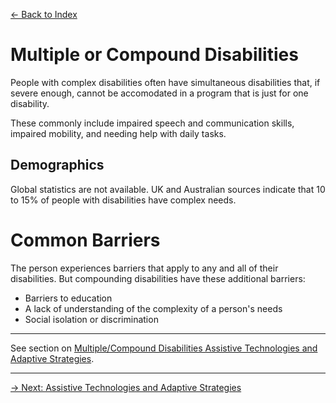 [&larr; Back to Index](../index.md)

# Multiple or Compound Disabilities

People with complex disabilities often have simultaneous disabilities that, if severe enough, cannot be accomodated in a program that is just for one disability. 

These commonly include impaired speech and communication skills, impaired mobility, and needing help with daily tasks.

## Demographics
Global statistics are not available. UK and Australian sources indicate that 10 to 15% of people with disabilities have complex needs.


# Common Barriers
The person experiences barriers that apply to any and all of their disabilities. But compounding disabilities have these additional barriers:
* Barriers to education
* A lack of understanding of the complexity of a person's needs
* Social isolation or discrimination

---

See section on [Multiple/Compound Disabilities Assistive Technologies and Adaptive Strategies](/1-disabilities-challenges-and-assistive-technologies/c-assistive-technologies-and-adaptive-strategies/multiple-compound-disabilities.md).

---

[&rarr; Next: Assistive Technologies and Adaptive Strategies](../c-assistive-technologies-and-adaptive-strategies/index.md)